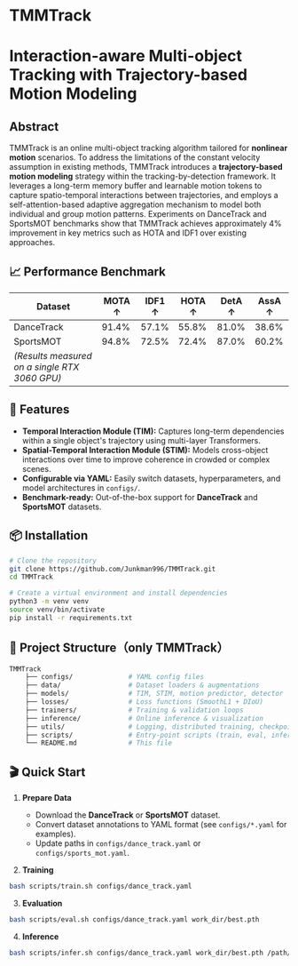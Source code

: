 # TMMTrack

# Interaction-aware Multi-object Tracking with Trajectory-based Motion Modeling

## Abstract

TMMTrack is an online multi-object tracking algorithm tailored for **nonlinear motion** scenarios. To address the limitations of the constant velocity assumption in existing methods, TMMTrack introduces a **trajectory-based motion modeling** strategy within the tracking-by-detection framework. It leverages a long-term memory buffer and learnable motion tokens to capture spatio-temporal interactions between trajectories, and employs a self-attention-based adaptive aggregation mechanism to model both individual and group motion patterns. Experiments on DanceTrack and SportsMOT benchmarks show that TMMTrack achieves approximately 4% improvement in key metrics such as HOTA and IDF1 over existing approaches.

## 📈 Performance Benchmark

| Dataset                                       | MOTA ↑ | IDF1 ↑ | HOTA ↑ | DetA ↑ | AssA ↑ |
| --------------------------------------------- | ------ | ------ | ------ | ------ | ------ |
| DanceTrack                                    | 91.4%  | 57.1%  | 55.8%  | 81.0%  | 38.6%  |
| SportsMOT                                     | 94.8%  | 72.5%  | 72.4%  | 87.0%  | 60.2%  |
| *(Results measured on a single RTX 3060 GPU)* |        |        |        |        |        |

## 🚀 Features

- **Temporal Interaction Module (TIM):** Captures long-term dependencies within a single object's trajectory using multi-layer Transformers.
- **Spatial-Temporal Interaction Module (STIM):** Models cross-object interactions over time to improve coherence in crowded or complex scenes.
- **Configurable via YAML:** Easily switch datasets, hyperparameters, and model architectures in `configs/`.
- **Benchmark-ready:** Out-of-the-box support for **DanceTrack** and **SportsMOT** datasets.

## 📦 Installation

```bash
# Clone the repository
git clone https://github.com/Junkman996/TMMTrack.git
cd TMMTrack

# Create a virtual environment and install dependencies
python3 -m venv venv
source venv/bin/activate
pip install -r requirements.txt
```

## 📂 Project Structure（only TMMTrack）

```bash
TMMTrack
	├── configs/              # YAML config files
	├── data/                 # Dataset loaders & augmentations
	├── models/               # TIM, STIM, motion predictor, detector
	├── losses/               # Loss functions (SmoothL1 + DIoU)
	├── trainers/             # Training & validation loops
	├── inference/            # Online inference & visualization
	├── utils/                # Logging, distributed training, checkpoints
	├── scripts/              # Entry-point scripts (train, eval, infer)
	└── README.md             # This file
```

## 🎬 Quick Start

1. **Prepare Data**
   - Download the **DanceTrack** or **SportsMOT** dataset.
   - Convert dataset annotations to YAML format (see `configs/*.yaml` for examples).
   - Update paths in `configs/dance_track.yaml` or `configs/sports_mot.yaml`.

2. **Training**

```bash
bash scripts/train.sh configs/dance_track.yaml
```

3. **Evaluation**

```bash
bash scripts/eval.sh configs/dance_track.yaml work_dir/best.pth
```

4. **Inference**

```bash
bash scripts/infer.sh configs/dance_track.yaml work_dir/best.pth /path/to/video.mp4
```

